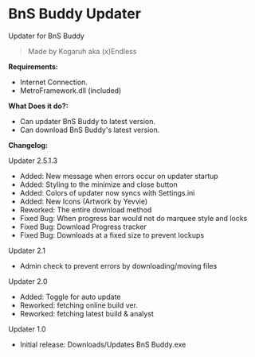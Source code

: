 # BnS Buddy Updater
Updater for BnS Buddy

> Made by Kogaruh aka (x)Endless

**Requirements:**
- Internet Connection. 
- MetroFramework.dll (included)

**What Does it do?:**
- Can updater BnS Buddy to latest version.
- Can download BnS Buddy's latest version.

**Changelog:**

Updater 2.5.1.3
+ Added: New message when errors occur on updater startup
+ Added: Styling to the minimize and close button
+ Added: Colors of updater now syncs with Settings.ini
+ Added: New Icons (Artwork by Yevvie)
+ Reworked: The entire download method
+ Fixed Bug: When progress bar would not do marquee style and locks
+ Fixed Bug: Download Progress tracker
+ Fixed Bug: Downloads at a fixed size to prevent lockups

Updater 2.1
+ Admin check to prevent errors by downloading/moving files

Updater 2.0
+ Added: Toggle for auto update
+ Reworked: fetching online build ver.
+ Reworked: fetching latest build & analyst

Updater 1.0
+ Initial release: Downloads/Updates BnS Buddy.exe
